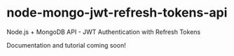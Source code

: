 # node-mongo-jwt-refresh-tokens-api

Node.js + MongoDB API - JWT Authentication with Refresh Tokens

Documentation and tutorial coming soon!